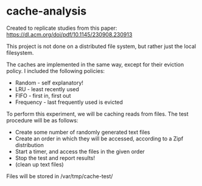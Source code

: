 # cache-analysis
Created to replicate studies from this paper: https://dl.acm.org/doi/pdf/10.1145/230908.230913

This project is not done on a distributed file system, but rather just the local filesystem.

The caches are implemented in the same way, except for their eviction policy.
I included the following policies:
* Random - self explanatory!
* LRU - least recently used
* FIFO - first in, first out
* Frequency - last frequently used is evicted

To perform this experiment, we will be caching reads from files. The test procedure will be as follows:
* Create some number of randomly generated text files
* Create an order in which they will be accessed, according to a Zipf distribution
* Start a timer, and access the files in the given order
* Stop the test and report results!
* (clean up text files)

Files will be stored in /var/tmp/cache-test/

